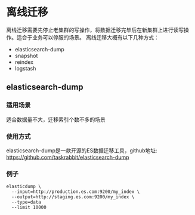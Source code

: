 

# 离线迁移

离线迁移需要先停止老集群的写操作，将数据迁移完毕后在新集群上进行读写操作。适合于业务可以停服的场景。
 离线迁移大概有以下几种方式：

- elasticsearch-dump
- snapshot
- reindex
- logstash



## elasticsearch-dump 

### 适用场景

适合数据量不大，迁移索引个数不多的场景

### 使用方式

elasticsearch-dump是一款开源的ES数据迁移工具，github地址: https://github.com/taskrabbit/elasticsearch-dump

### 例子

```shell
elasticdump \
  --input=http://production.es.com:9200/my_index \
  --output=http://staging.es.com:9200/my_index \
  --type=data
  --limit 10000
```



